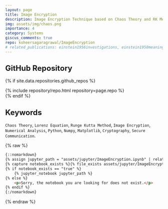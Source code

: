 ```yaml
---
layout: page
title: Image Encryption
description: Image Encryption Technique based on Chaos Theory and RK Method for confidentiality and protecting sensitive visual information.
img: assets/img/chaos.png
importance: 4
category: Systems
giscus_comments: true
repo: ksheersagaragrawal/ImageEncryption
# related_publications: einstein1956investigations, einstein1950meaning
---
```


## <span style="font-size: 24px;font-weight: bold;">GitHub Repository</span>
{% if site.data.repositories.github_repos %}
<div class="repositories d-flex flex-wrap flex-md-row flex-column justify-content-between align-items-center">
    {% include repository/repo.html repository=page.repo %}
</div>
{% endif %}

## <span style="font-size: 24px;font-weight: bold;">Keywords <a href="{{ site.baseurl }}/assets/pdf/image_encryption" title="IPython Notebook"><i class="fas fa-file-code"></i></a></span>
`Chaos Theory`, `Lorenz Equation`, `Runge Kutta Method`, `Image Encryption`, `Numerical Analysis`, `Python`, `Numpy`, `Matplotlib`, `Cryptography`, `Secure Communication`.


{% raw %}

```html
{::nomarkdown}
{% assign jupyter_path = "assets/jupyter/ImageEncryption.ipynb" | relative_url %}
{% capture notebook_exists %}{% file_exists assets/jupyter/ImageEncryption.ipynb %}{% endcapture %}
{% if notebook_exists == "true" %}
    {% jupyter_notebook jupyter_path %}
{% else %}
    <p>Sorry, the notebook you are looking for does not exist.</p>
{% endif %}
{:/nomarkdown}
```

{% endraw %}
